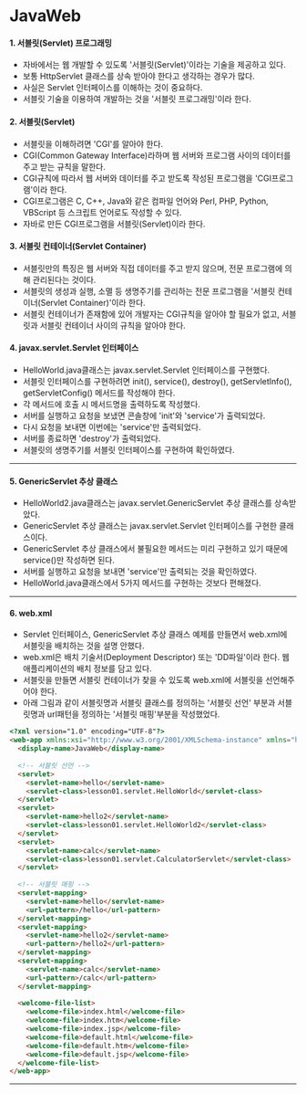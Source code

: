 # JavaWeb

#### 1. 서블릿(Servlet) 프로그래밍
 - 자바에서는 웹 개발할 수 있도록 '서블릿(Servlet)'이라는 기술을 제공하고 있다.
 - 보통 HttpServlet 클래스를 상속 받아야 한다고 생각하는 경우가 많다.
 - 사실은 Servlet 인터페이스를 이해하는 것이 중요하다.
 - 서블릿 기술을 이용하여 개발하는 것을 '서블릿 프로그래밍'이라 한다.

#### 2. 서블릿(Servlet)
  - 서블릿을 이해하려면 'CGI'를 알아야 한다.
  - CGI(Common Gateway Interface)라하며 웹 서버와 프로그램 사이의 데이터를 주고 받는 규칙을 말한다.
  - CGI규칙에 따라서 웹 서버와 데이터를 주고 받도록 작성된 프로그램을 'CGI프로그램'이라 한다.
  - CGI프로그램은 C, C++, Java와 같은 컴파일 언어와 Perl, PHP, Python, VBScript 등 스크립트 언어로도 작성할 수 있다.
  - 자바로 만든 CGI프로그램을 서블릿(Servlet)이라 한다.

#### 3. 서블릿 컨테이너(Servlet Container)
 - 서블릿만의 특징은 웹 서버와 직접 데이터를 주고 받지 않으며, 전문 프로그램에 의해 관리된다는 것이다.
 - 서블릿의 생성과 실행, 소멸 등 생명주기를 관리하는 전문 프로그램을 '서블릿 컨테이너(Servlet Container)'이라 한다.
 - 서블릿 컨테이너가 존재함에 있어 개발자는 CGI규칙을 알아야 할 필요가 없고, 서블릿과 서블릿 컨테이너 사이의 규칙을 알아야 한다.

#### 4. javax.servlet.Servlet 인터페이스
 - HelloWorld.java클래스는 javax.servlet.Servlet 인터페이스를 구현했다.
 - 서블릿 인터페이스를 구현하려면 init(), service(), destroy(), getServletInfo(), getServletConfig() 메서드를 작성해야 한다. 
 - 각 메서드에 호출 시 메서드명을 출력하도록 작성했다.
 - 서버를 실행하고 요청을 보냈면 콘솔창에 'init'와 'service'가 출력되었다.
 - 다시 요청을 보내면 이번에는 'service'만 출력되었다.
 - 서버를 종료하면 'destroy'가 출력되었다.
 - 서블릿의 생명주기를 서블릿 인터페이스를 구현하여 확인하였다.

 ---

 #### 5. GenericServlet 추상 클래스
 - HelloWorld2.java클래스는 javax.servlet.GenericServlet 추상 클래스를 상속받았다.
 - GenericServlet 추상 클래스는 javax.servlet.Servlet 인터페이스를 구현한 클래스이다.
 - GenericServlet 추상 클래스에서 불필요한 메서드는 미리 구현하고 있기 때문에 service()만 작성하면 된다.
 - 서버를 실행하고 요청을 보내면 'service'만 출력되는 것을 확인하였다.
 - HelloWorld.java클래스에서 5가지 메서드를 구현하는 것보다 편해졌다.

---

#### 6. web.xml
 - Servlet 인터페이스, GenericServlet 추상 클래스 예제를 만들면서 web.xml에 서블릿을 배치하는 것을 설명 안했다.
 - web.xml은 배치 기술서(Deployment Descriptor) 또는 'DD파일'이라 한다. 웹 애플리케이션의 배치 정보를 담고 있다.
 - 서블릿을 만들면 서블릿 컨테이너가 찾을 수 있도록 web.xml에 서블릿을 선언해주어야 한다.
 - 아래 그림과 같이 서블릿명과 서블릿 클래스를 정의하는 '서블릿 선언' 부분과 서블릿명과 url패턴을 정의하는 '서블릿 매핑'부분을 작성했었다.
```html
<?xml version="1.0" encoding="UTF-8"?>
<web-app xmlns:xsi="http://www.w3.org/2001/XMLSchema-instance" xmlns="http://xmlns.jcp.org/xml/ns/javaee" xsi:schemaLocation="http://xmlns.jcp.org/xml/ns/javaee http://xmlns.jcp.org/xml/ns/javaee/web-app_3_1.xsd" id="WebApp_ID" version="3.1">
  <display-name>JavaWeb</display-name>
  
  <!-- 서블릿 선언 -->
  <servlet>
    <servlet-name>hello</servlet-name>
    <servlet-class>lesson01.servlet.HelloWorld</servlet-class>
  </servlet>
  <servlet>
    <servlet-name>hello2</servlet-name>
    <servlet-class>lesson01.servlet.HelloWorld2</servlet-class>
  </servlet>
  <servlet>
    <servlet-name>calc</servlet-name>
    <servlet-class>lesson01.servlet.CalculatorServlet</servlet-class>
  </servlet>
  
  <!-- 서블릿 매핑 -->
  <servlet-mapping>
    <servlet-name>hello</servlet-name>
    <url-pattern>/hello</url-pattern>
  </servlet-mapping>
  <servlet-mapping>
    <servlet-name>hello2</servlet-name>
    <url-pattern>/hello2</url-pattern>
  </servlet-mapping>
  <servlet-mapping>
    <servlet-name>calc</servlet-name>
    <url-pattern>/calc</url-pattern>
  </servlet-mapping>
  
  <welcome-file-list>
    <welcome-file>index.html</welcome-file>
    <welcome-file>index.htm</welcome-file>
    <welcome-file>index.jsp</welcome-file>
    <welcome-file>default.html</welcome-file>
    <welcome-file>default.htm</welcome-file>
    <welcome-file>default.jsp</welcome-file>
  </welcome-file-list>
</web-app>
```

---


